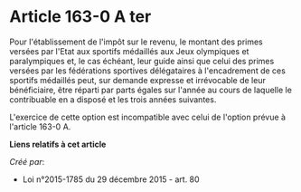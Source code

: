 # Article 163-0 A ter

Pour l'établissement de l'impôt sur le revenu, le montant des primes versées par l'Etat aux sportifs médaillés aux Jeux
olympiques et paralympiques et, le cas échéant, leur guide ainsi que celui des primes versées par les fédérations sportives
délégataires à l'encadrement de ces sportifs médaillés peut, sur demande expresse et irrévocable de leur bénéficiaire, être
réparti par parts égales sur l'année au cours de laquelle le contribuable en a disposé et les trois années suivantes.

L'exercice de cette option est incompatible avec celui de l'option prévue à l'article 163-0 A.

**Liens relatifs à cet article**

_Créé par_:

  - Loi n°2015-1785 du 29 décembre 2015 - art. 80
